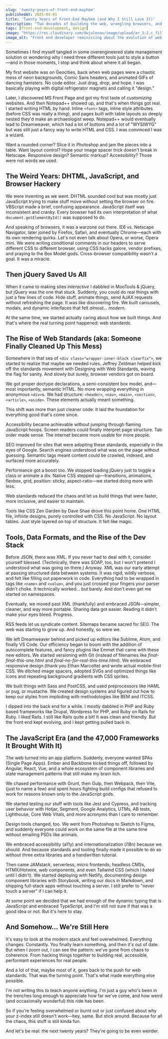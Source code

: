 ```yaml
---
slug: 'twenty-years-of-front-end-mayhem'
publishedAt: 2025-04-01
title: 'Twenty Years of Front-End Mayhem (and Why I Still Love It)'
description: "Two decades of building the web, wrangling browsers, and keeping up with front-end trends—without losing the joy along the way."
tags: [front-end-development, design]
image: "https://res.cloudinary.com/dwjulenau/image/upload/ar_3:2,c_fill,dpr_auto,f_auto,fl_progressive,q_auto/v1745185005/josh-portfolio/assets_task_01jsahvg61efssrzm2pmnep1pa_img_0.webp"
image_alt: "Front end developer reminiscing about the evolution of web development."
---
```


Sometimes I find myself tangled in some overengineered state management solution or wondering why I need three different tools just to style a button—and in those moments, I stop and think about where it all began.

My first website was on Geocities, back when web pages were a chaotic mess of neon backgrounds, Comic Sans headers, and animated GIFs of dancing hamsters. No code editor. Just drag, drop, and hope. I was basically playing with digital refrigerator magnets and calling it "design."

Later, I discovered MS Front Page and got my first taste of <em>customizing</em> websites. And then Notepad++ showed up, and that's when things got real. I started writing HTML by hand. Inline `<font>` tags, inline style attributes (before CSS was really a thing), and pages built with table layouts so deeply nested they'd make an archaeologist weep. Notepad++ would eventually lead to Dreamweaver, which had a lot of buttons and a lot of "WYSIWYG" but was still just a fancy way to write HTML and CSS. I was convinced I was a wizard.

Want a rounded corner? Slice it in Photoshop and jam the pieces into a table. Want layout control? Hope your image spacer trick doesn't break in Netscape. Responsive design? Semantic markup? Accessibility? Those were not words we used.

## The Weird Years: DHTML, JavaScript, and Browser Hackery
We were inventing as we went. DHTML sounded cool but was mostly just JavaScript trying to make stuff move without setting the browser on fire. VBScript made a brief, confusing appearance. JavaScript itself was inconsistent and cranky. Every browser had its own interpretation of what `document.getElementById()` was supposed to do.

And speaking of browsers, it was a warzone out there. IE6 vs. Netscape Navigator, later joined by Firefox, Safari, and eventually Chrome—each with its own rendering quirks. Let's not even talk about Opera, or worse, Opera mini. We were writing conditional comments in our headers to serve different CSS to different browser, using CSS hacks galore, vendor prefixes, and praying to the Box Model gods. Cross-browser compatibility wasn't a goal. It was a miracle.

## Then jQuery Saved Us All
When it came to making sites <em>interactive</em> I dabbled in MooTools & jQuery, but jQuery was the one that stuck. Suddenly, you could do real things with just a few lines of code. Hide stuff, animate things, send AJAX requests without refreshing the page. It was like discovering fire. We built carousels, modals, and dynamic interfaces that felt <em>almost… modern</em>.

At the same time, we started actually caring about how we built things. And that's where the real turning point happened: web standards.

## The Rise of Web Standards (aka: Someone Finally Cleaned Up This Mess)
Somewhere in that sea of `<div class="wrapper-inner-block clearfix">`, we started to realize that maybe we needed rules. Jeffrey Zeldman helped kick off the standards movement with Designing with Web Standards, waving the flag for sanity. And slowly but surely, browser vendors got on board.

We got proper doctype declarations, a semi-consistent box model, and—most importantly, semantic HTML. No more wrapping everything in anonymous `<div>`s. We had structure: `<header>`, `<nav>`, `<main>`, `<section>`, `<article>`, `<aside>`. These elements actually meant something.

This shift was more than just cleaner code. It laid the foundation for everything good that's come since.

Accessibility became achievable without jumping through flaming JavaScript hoops. Screen readers could finally interpret page structure. Tab order made sense. The internet became more usable for more people.

SEO improved for sites that were adopting these standards, especially in the eyes of Google. Search engines understood what was on the page without guessing. Semantic tags meant content could be crawled, indexed, and surfaced more accurately.

Performance got a boost too. We stopped loading jQuery just to toggle a class or animate a div. Native CSS stepped up—transitions, animations, flexbox, grid, position: sticky, aspect-ratio—we started doing more with less.

Web standards reduced the chaos and let us build things that were faster, more inclusive, and easier to maintain.

Tools like CSS Zen Garden by Dave Shae drove this point home. One HTML file, infinite designs, purely controlled with CSS. No JavaScript. No layout tables. Just style layered on top of structure. It felt like magic.

## Tools, Data Formats, and the Rise of the Dev Stack

Before JSON, there was XML. If you never had to deal with it, consider yourself blessed. (Technically, there was SOAP, too, but I won't pretend I understood what was going on there.) Anyway. XML was our early attempt at passing structured data between systems. It was rigid, wildly verbose, and felt like filling out paperwork in code. Everything had to be wrapped in tags like `<name>` and `<value>`, and you just crossed your fingers your parser didn't choke. It technically worked… but barely. And don't even get me started on namespaces.

Eventually, we moved past XML (thankfully) and embraced JSON—simpler, cleaner, and way more portable. Sharing data got easier. Reading it didn't make your eyes bleed. Progress.

RSS feeds let us syndicate content. Sitemaps became sacred for SEO. The web was starting to grow up. And honestly, so were we.

We left Dreamweaver behind and picked up editors like Sublime, Atom, and finally VS Code. Our efficiency began to boom with the addition of autocomplete features, and fancy plugins like Emmet that came with these new editors. We started versioning with Git (instead of filenames like <em>final-final-this-one.html</em> and <em>final-no-for-real-this-time.html</em>). We embraced responsive design (thank you Ethan Marcotte) and wrote actual mobile-first CSS. We ditched image spacers, adopted SVGs and optimized things like icons and repeating background gradients with CSS sprites.

We built things with Sass and PostCSS, and used preprocessors like HAML or pug, or mustache. We created design systems and figured out how to keep our styles from imploding with methodologies like BEM and ITCSS.

I dipped into the back end for a while. I mostly dabbled in PHP and Ruby based frameworks like Drupal, Wordpress for PHP, and Ruby on Rails for Ruby. I liked Rails. I still like Rails quite a bit! It was clean and friendly. But the front end kept evolving, and I kept getting pulled back in.

## The JavaScript Era (and the 47,000 Frameworks It Brought With It)
The web turned into an app platform. Suddenly, everyone wanted SPAs (Single Page Apps). Ember and Backbone kicked things off, followed by Angular, React, Vue, and a whole ecosystem of component libraries and state management patterns that still make my brain itch.

We chased performance with Grunt, then Gulp, then Webpack, then Vite, (just to name a few) and spent hours fighting build configs that refused to work for reasons known only to the JavaScript gods.

We started testing our stuff with tools like Jest and Cypress, and tracking user behavior with Hotjar, Segment, Google Analytics, UTMs, AB tests, Lighthouse, Core Web Vitals, and more acronyms than I care to remember.

Design tools changed, too. We went from Photoshop to Sketch to Figma, and suddenly everyone could work on the same file at the same time without emailing PSDs like animals.

We embraced accessibility (a11y) and internationalization (i18n) because we should. And because standards and tooling finally made it possible to do so without three extra libraries and a handwritten tutorial.

Then came JAMstack, serverless, micro frontends, headless CMSs, HTMX/Hotwire, web components, and even Tailwind CSS (which I hated until I didn't). We started deploying with Netlify, documenting design component libraries with Storybook, writing our docs in Markdown, and shipping full-stack apps without touching a server. I still prefer to "never touch a server" if I can help it.

At some point we decided that we had enough of the dynamic typing that is JavaScript and embraced TypeScript, and I'm still not sure if that was a good idea or not. But it's here to stay.

## And Somehow… We're Still Here
It's easy to look at the modern stack and feel overwhelmed. Everything changes. Constantly. You finally learn something, and then it's out of date. But when I zoom out, I can see the pattern: we've gone from chaos to coherence. From hacking things together to building real, accessible, performant experiences for real people.

And a lot of that, maybe most of it, goes back to the push for web standards. That was the turning point. That's what made everything else possible.

I'm not writing this to teach anyone anything. I'm just a guy who's been in the trenches long enough to appreciate how far we've come, and how weird (and occasionally wonderful) this ride has been.

So if you're feeling overwhelmed or burnt out or just confused about why your z-index still doesn't work—hey, same. But stick around. Because for all the chaos, this stuff is still kinda fun.

And let's be real: the next twenty years? They're going to be even weirder.
